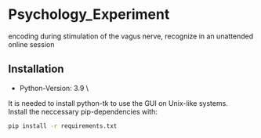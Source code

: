 # Psychology_Experiment
encoding during stimulation of the vagus nerve, recognize in an unattended online session

## Installation
* Python-Version: 3.9 \ 

It is needed to install python-tk to use the GUI on Unix-like systems. \
Install the neccessary pip-dependencies with:
```bash
pip install -r requirements.txt
```
